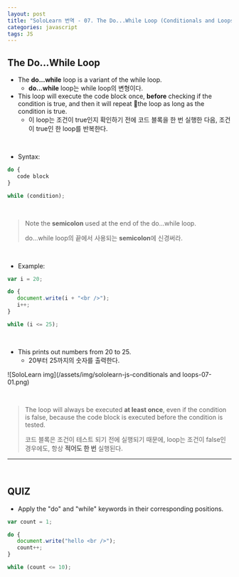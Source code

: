 ```yaml
---
layout: post
title: "SoloLearn 번역 - 07. The Do...While Loop (Conditionals and Loops)"
categories: javascript
tags: JS
---
```


## The Do...While Loop

- The **do...while** loop is a variant of the while loop.
  - **do...while** loop는 while loop의 변형이다.
- This loop will execute the code block once, **before** checking if the condition is true, and then it will repeat the loop as long as the condition is true.
  - 이 loop는 조건이 true인지 확인하기 전에 코드 블록을 한 번 실행한 다음, 조건이 true인 한 loop를 반복한다.

<br>

- Syntax:

```js
do {
   code block
}

while (condition);
```

<br>

> Note the **semicolon** used at the end of the do...while loop.
>
> do...while loop의 끝에서 사용되는 **semicolon**에 신경써라.

<br>

- Example:

```js
var i = 20;

do {
   document.write(i + "<br />");
   i++;
}

while (i <= 25);
```

<br>

- This prints out numbers from 20 to 25.
  - 20부터 25까지의 숫자를 출력한다.

![SoloLearn img](/assets/img/sololearn-js-conditionals and loops-07-01.png)

<br>

> The loop will always be executed **at least once**, even if the condition is false, because the code block is executed before the condition is tested.
>
> 코드 블록은 조건이 테스트 되기 전에 실행되기 때문에, loop는 조건이 false인 경우에도, 항상 **적어도 한 번** 실행된다.

------

<br>

## QUIZ

- Apply the "do" and "while" keywords in their corresponding positions.

```js
var count = 1;

do {
   document.write("hello <br />");
   count++;
}

while (count <= 10);
```

<br>